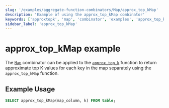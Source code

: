 ```yaml
---
slug: '/examples/aggregate-function-combinators/Map/approx_top_kMap'
description: 'Example of using the approx_top_kMap combinator'
keywords: ['approxtopk', 'map', 'combinator', 'examples', 'approx_top_kMap']
sidebar_label: 'approx_top_kMap'
---
```


# approx_top_kMap example

The [`Map`](/sql-reference/aggregate-functions/combinators#-map) combinator can be applied to the [`approx_top_k`](/sql-reference/aggregate-functions/reference/approxtopk) function to return approximate top K values for each key in the map separately using the `approx_top_kMap` function.

## Example Usage

```sql
SELECT approx_top_kMap(map_column, k) FROM table;
``` 